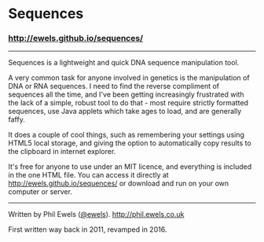 # Sequences

### http://ewels.github.io/sequences/

---

Sequences is a lightweight and quick DNA sequence manipulation tool.

A very common task for anyone involved in genetics is the manipulation of DNA
or RNA sequences. I need to find the reverse compliment of sequences all the
time, and I've been getting increasingly frustrated with the lack of a simple,
robust tool to do that - most require strictly formatted sequences, use Java
applets which take ages to load, and are generally faffy.

It does a couple of cool things, such as remembering your settings using HTML5
local storage, and giving the option to automatically copy results to the
clipboard in internet explorer.

It's free for anyone to use under an MIT licence, and everything is included
in the one HTML file. You can access it directly at http://ewels.github.io/sequences/
or download and run on your own computer or server.

---

Written by Phil Ewels ([@ewels](https://github.com/ewels)).
http://phil.ewels.co.uk

First written way back in 2011, revamped in 2016.
